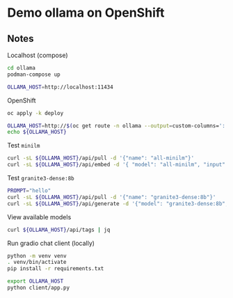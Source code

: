 # Demo ollama on OpenShift

## Notes

Localhost (compose)

```sh
cd ollama
podman-compose up

OLLAMA_HOST=http://localhost:11434
```

OpenShift

```sh
oc apply -k deploy

OLLAMA_HOST=http://$(oc get route -n ollama --output=custom-columns=':.spec.host' --no-headers)
echo ${OLLAMA_HOST}
```

Test `minilm`

```sh
curl -sL ${OLLAMA_HOST}/api/pull -d '{"name": "all-minilm"}'
curl -sL ${OLLAMA_HOST}/api/embed -d '{ "model": "all-minilm", "input": "hello" }'
```

Test `granite3-dense:8b`

```sh
PROMPT="hello"
curl -sL ${OLLAMA_HOST}/api/pull -d '{"name": "granite3-dense:8b"}'
curl -sL ${OLLAMA_HOST}/api/generate -d '{"model": "granite3-dense:8b", "prompt": "'${PROMPT}'", "stream": false }' | jq .response
```

View available models

```sh
curl ${OLLAMA_HOST}/api/tags | jq
```

Run gradio chat client (locally)

```sh
python -m venv venv
. venv/bin/activate
pip install -r requirements.txt

export OLLAMA_HOST
python client/app.py
```
